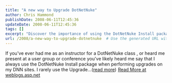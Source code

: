 ```yaml
---
title: "A new way to Upgrade DotNetNuke"
author: Chris Hammond
publishDate: 2008-06-11T12:45:36
updateDate: 2008-06-11T12:45:36
tags: []
excerpt: "Discover the importance of using the DotNetNuke Install package for upgrades on your DNN sites. Learn more in this insightful blog post on weblogs.asp.net."
url: /2008/a-new-way-to-upgrade-dotnetnuke  # Use the generated URL with year
---
```

If you've ever had me as an instructor for a DotNetNuke class , or heard me present at a user group or conference you've likely heard me say that I always use the DotNetNuke Install package when performing upgrades on my DNN sites. I rarely use the Upgrade...(<a href="https://weblogs.asp.net/christoc/archive/2008/06/11/a-new-way-to-upgrade-dotnetnuke.aspx">read more</a>)<img src="https://weblogs.asp.net/aggbug.aspx?PostID=6268526" width="1" height="1"> <a href="https://weblogs.asp.net/christoc/archive/2008/06/11/a-new-way-to-upgrade-dotnetnuke.aspx">Read More at weblogs.asp.net</a>

